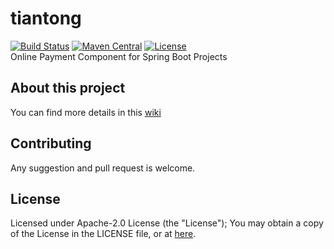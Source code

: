 # tiantong
[![Build Status](https://travis-ci.org/TheBund1st/tiantong.svg?branch=master)](https://travis-ci.org/TheBund1st/tiantong)
[![Maven Central](https://maven-badges.herokuapp.com/maven-central/com.github.hippoom/online-payment-starter/badge.svg)](https://maven-badges.herokuapp.com/maven-central/com.github.hippoom/online-payment-starter)
[![License](https://img.shields.io/badge/License-Apache%202.0-blue.svg)](https://opensource.org/licenses/Apache-2.0)    
Online Payment Component for Spring Boot Projects

## About this project

You can find more details in this [wiki](https://github.com/TheBund1st/tiantong/wiki)

## Contributing

Any suggestion and pull request is welcome.

## License

Licensed under Apache-2.0 License (the "License"); You may obtain a copy of the License in the LICENSE file, or at [here](https://github.com/TheBund1st/tiantong/blob/master/LICENSE).